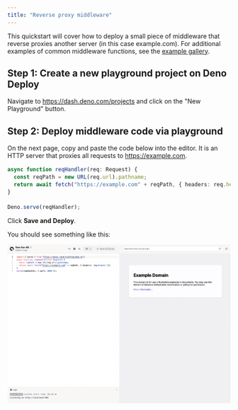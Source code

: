 ```yaml
---
title: "Reverse proxy middleware"
---
```


This quickstart will cover how to deploy a small piece of middleware that
reverse proxies another server (in this case example.com). For additional
examples of common middleware functions, see the
[example gallery](../tutorials/index.md).

## **Step 1:** Create a new playground project on Deno Deploy

Navigate to https://dash.deno.com/projects and click on the "New Playground"
button.

## **Step 2:** Deploy middleware code via playground

On the next page, copy and paste the code below into the editor. It is an HTTP
server that proxies all requests to https://example.com.

```ts
async function reqHandler(req: Request) {
  const reqPath = new URL(req.url).pathname;
  return await fetch("https://example.com" + reqPath, { headers: req.headers });
}

Deno.serve(reqHandler);
```

Click **Save and Deploy**.

You should see something like this:

![image](../docs-images/proxy_to_example.png)
